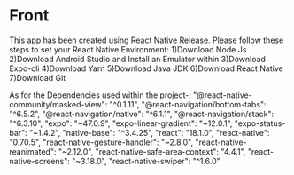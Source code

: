# Front
This app has been created using React Native Release.
Please follow these steps to set your React Native Environment:
  1)Download Node.Js
  2)Download Android Studio and Install an Emulator within
  3)Download Expo-cli
  4)Download Yarn
  5)Download Java JDK
  6)Download React Native
  7)Download Git
  
  As for the Dependencies used within the project-:
    "@react-native-community/masked-view": "^0.1.11",
    "@react-navigation/bottom-tabs": "^6.5.2",
    "@react-navigation/native": "^6.1.1",
    "@react-navigation/stack": "^6.3.10",
    "expo": "~47.0.9",
    "expo-linear-gradient": "~12.0.1",
    "expo-status-bar": "~1.4.2",
    "native-base": "^3.4.25",
    "react": "18.1.0",
    "react-native": "0.70.5",
    "react-native-gesture-handler": "~2.8.0",
    "react-native-reanimated": "~2.12.0",
    "react-native-safe-area-context": "4.4.1",
    "react-native-screens": "~3.18.0",
    "react-native-swiper": "^1.6.0"
